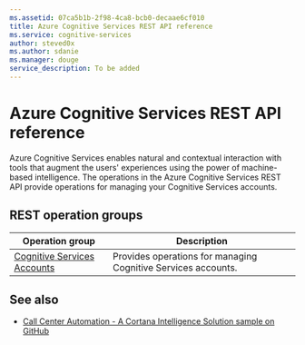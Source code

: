 ```yaml
---
ms.assetid: 07ca5b1b-2f98-4ca8-bcb0-decaae6cf010
title: Azure Cognitive Services REST API reference
ms.service: cognitive-services
author: steved0x
ms.author: sdanie
ms.manager: douge
service_description: To be added
---
```


# Azure Cognitive Services REST API reference

Azure Cognitive Services enables natural and contextual interaction with tools that augment the users' experiences using the power of machine-based intelligence. The operations in the Azure Cognitive Services REST API provide operations for managing your Cognitive Services accounts.

## REST operation groups

| Operation group                                                         | Description                                                   |
|-------------------------------------------------------------------------|---------------------------------------------------------------|
| [Cognitive Services Accounts](xref:management.azure.com.cognitiveservices.accounts) | Provides operations for managing Cognitive Services accounts. |

## See also

- [Call Center Automation - A Cortana Intelligence Solution sample on GitHub](https://github.com/Azure/cortana-intelligence-call-center-cognitive-services-solution)
